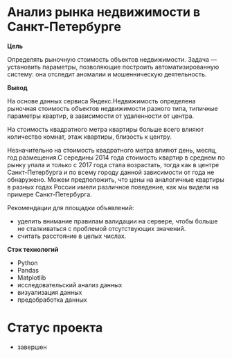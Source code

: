 # Анализ рынка недвижимости в Санкт-Петербурге

**Цель**

Определять рыночную стоимость объектов недвижимости. Задача — установить параметры, позволяющие построить автоматизированную систему: она отследит аномалии и мошенническую деятельность.


**Вывод**

На основе данных сервиса Яндекс.Недвижимость определена рыночная стоимость
объектов недвижимости разного типа, типичные параметры квартир, в зависимости от
удаленности от центра. 

На стоимость квадратного метра квартиры больше всего влияют количество комнат, этаж квартиры, близость к центру. 

Незначительно на стоимость квадратного метра влияют день, месяц, год размещения.С середины 2014 года стоимость квартир в среднем по рынку упала и только с 2017 года стала возрастать, тогда как в центре Санкт-Петербурга и по всему городу данной зависимости от года не обнаружено. Можем предположить, что цены на аналогичные квартиры в разных годах России имели различное поведение, как мы видели на примере Санкт-Петербурга.

Рекомендации для площадки объявлений:

- уделить внимание правилам валидации на сервере, чтобы больше не сталкиваться с проблемой отсутствующих значений.
- считать расстояние в целых числах.

**Стэк технологий**

- Python
- Pandas
- Matplotlib
- исследовательский анализ данных
- визуализация данных
- предобработка данных

# Статус проекта
- завершен
